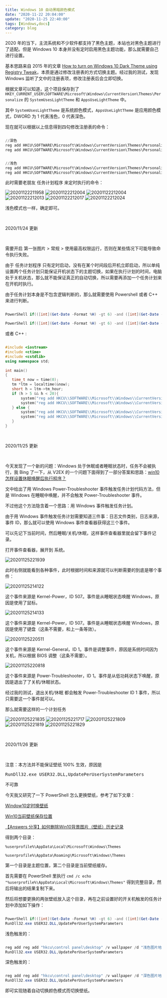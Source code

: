 ```yaml
---
title: Windows 10 自动黑暗颜色模式
date: "2020-11-22 20:04:00"
update: "2020-11-25 22:40:00"
tags: [Windows,docs]
category: blog
---
```

2020 年的当下，主流系统和不少软件都支持了黑色主题，本站也对黑色主题进行了适配。但是 Windows 10 本身并没有定时启用黑色主题功能，那么就需要自己进行设置。

<!-- more -->

基本思路来自 2015 年的文章 [How to turn on Windows 10 Dark Theme using Registry Tweak](https://www.thewindowsclub.com/enable-windows-10-dark-theme)，本质是通过修改注册表的方式切换主题。经过我的测试，发现 Windows 监听了文中的注册表项，修改注册表后会立即切换。

根据文章可以知道，这个项目保存到了 `HKEY_CURRENT_USER\SOFTWARE\Microsoft\Windows\CurrentVersion\Themes\Personalize` 的 `SystemUsesLightTheme` 和 `AppsUseLightTheme` 中。

其中 `SystemUsesLightTheme` 是系统颜色模式，`AppsUseLightTheme` 是应用颜色模式，DWORD 为 1 代表浅色，0 代表深色。

现在就可以根据以上信息得到四句修改注册表的命令：

```powershell

//深色
reg add HKCU\SOFTWARE\Microsoft\Windows\CurrentVersion\Themes\Personalize /v SystemUsesLightTheme /t REG_DWORD /d 0 /f
reg add HKCU\SOFTWARE\Microsoft\Windows\CurrentVersion\Themes\Personalize /v AppsUseLightTheme /t REG_DWORD /d 0 /f

```

```powershell

//浅色
reg add HKCU\SOFTWARE\Microsoft\Windows\CurrentVersion\Themes\Personalize /v SystemUsesLightTheme /t REG_DWORD /d 1 /f
reg add HKCU\SOFTWARE\Microsoft\Windows\CurrentVersion\Themes\Personalize /v AppsUseLightTheme /t REG_DWORD /d 1 /f

```

此时需要老朋友 任务计划程序 来定时执行的命令：

![20201122211958](https://tvax4.sinaimg.cn/large/005ZJ4a1ly1gkyaav3tsgj30z40u0q3k.jpg "candark")
![20201122212004](https://tvax4.sinaimg.cn/large/005ZJ4a1ly1gkyaawsm6uj30wu0sowf3.jpg "candark")
![20201122212004](https://tva2.sinaimg.cn/large/005ZJ4a1ly1gkyaawsm6uj30wu0sowf3.jpg "candark")
![20201122212013](https://tva1.sinaimg.cn/large/005ZJ4a1ly1gkyaawwtvtj30z40u074v.jpg "candark")
![20201122212017](https://tvax1.sinaimg.cn/large/005ZJ4a1ly1gkyaax7u1lj30p80rsaa7.jpg "candark")
![20201122212024](https://tvax1.sinaimg.cn/large/005ZJ4a1ly1gkyaasuyh2j30z40u03z6.jpg "candark")

浅色模式也一样，确定即可。

<br>
<p class="large">2020/11/24 更新</p>
<br>

需要开启 第一张图片 > 常规 > 使用最高权限运行，否则在某些情况下可能导致命令执行失败。

由于 任务计划程序 只有定时启动，没有在某个时间段后开机立即启动，所以单纯设置两个任务计划只能保证开机状态下的主题切换，如果在执行计划的时间，电脑处于关机状态，那么就不能保证真正的自动切换，所以需要再添加一个任务计划来在开机时执行。

由于任务计划本身是不包含逻辑判断的，那么就需要使用 Powershell 或者 C++ 来进行判断。

```powershell

PowerShell if(([int](Get-Date -Format %H) -gt 6) -and ([int](Get-Date -Format %H) -lt 20)) {reg add HKCU\SOFTWARE\Microsoft\Windows\CurrentVersion\Themes\Personalize /v SystemUsesLightTheme /t REG_DWORD /d 1 /f} else {reg add HKCU\SOFTWARE\Microsoft\Windows\CurrentVersion\Themes\Personalize /v SystemUsesLightTheme /t REG_DWORD /d 0 /f}

PowerShell if(([int](Get-Date -Format %H) -gt 6) -and ([int](Get-Date -Format %H) -lt 20)) {reg add HKCU\SOFTWARE\Microsoft\Windows\CurrentVersion\Themes\Personalize /v AppsUseLightTheme /t REG_DWORD /d 1 /f} else {reg add HKCU\SOFTWARE\Microsoft\Windows\CurrentVersion\Themes\Personalize /v AppsUseLightTheme /t REG_DWORD /d 0 /f}

```

或者 C++ :

```cpp

#include <iostream>
#include <ctime>
#include <cstdlib>
using namespace std;
 
int main()
{
   time_t now = time(0);
   tm *ltm = localtime(&now);
   short h = ltm->tm_hour;
   if (h > 5 && h < 20){
       system("reg add HKCU\\SOFTWARE\\Microsoft\\Windows\\CurrentVersion\\Themes\\Personalize /v SystemUsesLightTheme /t REG_DWORD /d 1 /f");
       system("reg add HKCU\\SOFTWARE\\Microsoft\\Windows\\CurrentVersion\\Themes\\Personalize /v AppsUseLightTheme /t REG_DWORD /d 1 /f");
   } else {
       system("reg add HKCU\\SOFTWARE\\Microsoft\\Windows\\CurrentVersion\\Themes\\Personalize /v SystemUsesLightTheme /t REG_DWORD /d 0 /f");
       system("reg add HKCU\\SOFTWARE\\Microsoft\\Windows\\CurrentVersion\\Themes\\Personalize /v AppsUseLightTheme /t REG_DWORD /d 0 /f");
   }
}

```

<br>
<p class="large">2020/11/25 更新</p>
<br>

今天发现了一个新的问题：Windows 处于休眠或者睡眠状态时，任务不会被执行，我 Bing 了一下，从 V2EX 的一个问题下面得到了一部分答案和思路：[win10 怎样设置休眠唤醒后执行程序？](https://www.v2ex.com/t/487131)

文中给出了用 Windows Power-Troubleshooter 事件触发任务计划代码方法，但是 Windows 在睡眠中唤醒，并不会触发 Power-Troubleshooter 事件。

不过他这个方法隐含着一个思路：用 Windows 事件触发任务计划。

由于用 Windows 事件触发任务计划需要知道三件事：日志文件类别，日志来源，事件 ID，那么就可以使用 Windows 事件查看器获得这三个事件。

可以先记下当前时间，然后睡眠/关机/休眠，这样事件查看器里就会留下事件记录。

打开事件查看器，展开到 系统。

![20201125221939](https://tvax3.sinaimg.cn/large/005ZJ4a1ly1gl1s7wx3h6j30ay0awaa6.jpg "candark")

此时右侧就能看到各种事件，此时根据时间和来源就可以判断需要的到底是哪个事件：

![20201125214122](https://tva2.sinaimg.cn/large/005ZJ4a1ly1gl1s7x6gfjj31qq0ok3zs.jpg "candark")

这个事件来源是 Kernel-Power，ID 507。事件是从睡眠状态唤醒 Windows，原因是使用了鼠标。

![20201125214133](https://tvax4.sinaimg.cn/large/005ZJ4a1ly1gl1s7xeky2j31pi0h1t9c.jpg "candark")

这个事件来源是 Kernel-Power，ID 507。事件是从睡眠状态唤醒 Windows，原因是使用了键盘（这条不需要，和上一条等效）。

![20201125220511](https://tva4.sinaimg.cn/large/005ZJ4a1ly1gl1s7xljcmj31kl0m7myc.jpg "candark")

这个事件来源是 Kernel-General，ID 1。事件是调整事件，原因是系统时间因为关机，所以根据 BIOS 调整（这条不需要）。

![20201125220818](https://tvax4.sinaimg.cn/large/005ZJ4a1ly1gl1s7xs2vdj31oj0qnabd.jpg "candark")

这个事件来源是 Power-Troubleshooter，ID 1。事件是从低功耗状态下唤醒，原因是退出了了关机/休眠状态。

经过我的测试，退出关机/休眠 都会触发 Power-Troubleshooter ID 1 事件，所以只需要这一个事件就可以。

那么就需要这样的一个计划任务

![20201125221835](https://tvax3.sinaimg.cn/large/005ZJ4a1ly1gl1sqo5yz3j30z40u0wf6.jpg "candark")
![20201125221717](https://tvax4.sinaimg.cn/large/005ZJ4a1ly1gl1sqoqcyvj30wu0soq3l.jpg "candark")
![20201125221809](https://tva3.sinaimg.cn/large/005ZJ4a1ly1gl1sqox45vj30wu0somxv.jpg "candark")
![20201125221819](https://tvax4.sinaimg.cn/large/005ZJ4a1ly1gl1sqpfaf1j30z40u00tb.jpg "candark")
![20201125221829](https://tva3.sinaimg.cn/large/005ZJ4a1ly1gl1sqpjbqsj30z40u0mxt.jpg "candark")

<br>
<p class="large">2020/11/26 更新</p>
<br>
<p class="big">注意：本方法并不能保证壁纸 100% 生效，原因是 <pre>RunDll32.exe USER32.DLL,UpdatePerUserSystemParameters</pre> 不可靠</p>

今天我又研究了一下 PowerShell 怎么更换壁纸，参考了如下文章：

[Window10定时换壁纸](https://blog.csdn.net/qq_42838723/article/details/88951726)

[Win10当前壁纸保存位置](https://blog.csdn.net/qq_35040828/article/details/79398080)

[【Answers 分享】如何删除Win10背景图片（壁纸）历史记录](https://answers.microsoft.com/zh-hans/windows/forum/windows_10-start-win_desk/answers/ff6e02c1-b329-4faf-99ae-e2fd1b65fc6f)

得到两个目录：

`%userprofile%\AppData\Local\Microsoft\Windows\Themes`

`%userprofile%\AppData\Roaming\Microsoft\Windows\Themes`

第一个目录是主题位置，第二个目录是当前壁纸缓存。

首先需要在 PowerShell 里执行 `cmd /c echo "%userprofile%\AppData\Local\Microsoft\Windows\Themes"` 得到完整目录，然后将输出的结果复制下来。

然后将想要更换的两张壁纸放入这个目录，再在之前设置好的开关机触发的任务计划中添加如下操作：

```powershell

PowerShell if(([int](Get-Date -Format %H) -gt 6) -and ([int](Get-Date -Format %H) -lt 20)) {reg add reg add "hkcu\control panel\desktop" /v wallpaper /d "浅色图片地址" /f} else {reg add reg add "hkcu\control panel\desktop" /v wallpaper /d "深色图片地址" /f /t REG_DWORD /d 0 /f}
RunDll32.exe USER32.DLL,UpdatePerUserSystemParameters

```

浅色触发的：

```powershell

reg add reg add "hkcu\control panel\desktop" /v wallpaper /d "浅色图片地址" /f /t REG_DWORD /d 0 /f
RunDll32.exe USER32.DLL,UpdatePerUserSystemParameters

```

深色触发的：

```powershell

reg add reg add "hkcu\control panel\desktop" /v wallpaper /d "深色图片地址" /f /t REG_DWORD /d 0 /f
RunDll32.exe USER32.DLL,UpdatePerUserSystemParameters

```

即可实现随着自动切换颜色模式而切换壁纸。